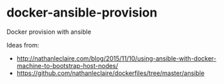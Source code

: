# docker-ansible-provision
Docker provision with ansible

Ideas from:
* http://nathanleclaire.com/blog/2015/11/10/using-ansible-with-docker-machine-to-bootstrap-host-nodes/
* https://github.com/nathanleclaire/dockerfiles/tree/master/ansible
